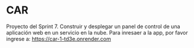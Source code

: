 # CAR
Proyecto del Sprint 7. Construir y desplegar un panel de control de una aplicación web en un servicio en la nube.
Para inresaer a la app, por favor ingrese a: https://car-1-td3e.onrender.com
